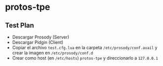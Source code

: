 # protos-tpe

## Test Plan
 * Descargar Prosody (Server)
 * Descargar Pidgin (Client)
 * Copiar el archivo `test.cfg.lua` en la carpeta `/etc/prosody/conf.avail` y crear la imagen en `/etc/prosody/conf.d`
 * Crear como host (en `/etc/hosts`) `protos-tpe` y direccionarlo a `127.0.0.1`
 
